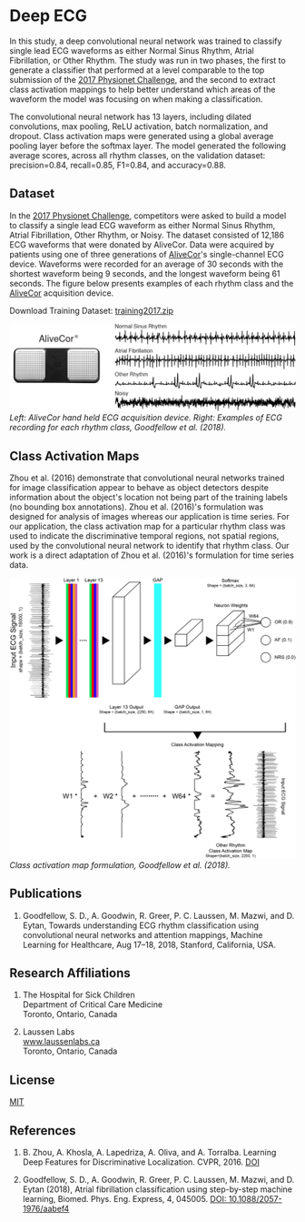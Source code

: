 # Deep ECG
In this study, a deep convolutional neural network was trained to classify single lead ECG waveforms as either 
Normal Sinus Rhythm, Atrial Fibrillation, or Other Rhythm. The study was run in two phases, the first to generate a 
classifier that performed at a level comparable to the top submission of the 
[2017 Physionet Challenge](https://www.physionet.org/challenge/2017/), and the second to extract class activation 
mappings to help better understand which areas of the waveform the model was focusing on when making a classification. 

The convolutional neural network has 13 layers, including dilated convolutions, max pooling, ReLU activation, batch
normalization, and dropout. Class activation maps were generated using a global average pooling layer before the 
softmax layer. The model generated the following average scores, across all rhythm classes, on the validation dataset: 
precision=0.84, recall=0.85, F1=0.84, and accuracy=0.88. 

## Dataset
In the [2017 Physionet Challenge](https://www.physionet.org/challenge/2017/), competitors were asked to build a model to 
classify a single lead ECG waveform as either Normal Sinus Rhythm, Atrial Fibrillation, Other Rhythm, or Noisy. The 
dataset consisted of 12,186 ECG waveforms that were donated by AliveCor. Data were acquired by patients using one of 
three generations of [AliveCor](https://www.alivecor.com/)'s single-channel ECG device. Waveforms were recorded for an 
average of 30 seconds with the shortest waveform being 9 seconds, and the longest waveform being 61 seconds. The figure 
below presents examples of each rhythm class and the [AliveCor](https://www.alivecor.com/) acquisition device.

Download Training Dataset: [training2017.zip](https://www.physionet.org/challenge/2017/training2017.zip) 

![Waveform Image](figures/waveform_examples.png) 
*Left: AliveCor hand held ECG acquisition device. Right: Examples of ECG recording for each rhythm class, 
Goodfellow et al. (2018).*

## Class Activation Maps
Zhou et al. (2016) demonstrate that convolutional neural networks trained for image classification appear to behave as 
object detectors despite information about the object's location not being part of the training labels (no bounding box 
annotations). Zhou et al. (2016)'s formulation was designed for analysis of images whereas our application is time 
series. For our application, the class activation map for a particular rhythm class was used to indicate the 
discriminative temporal regions, not spatial regions, used by the convolutional neural network to identify that rhythm
class. Our work is a direct adaptation of Zhou et al. (2016)'s formulation for time series data.

![Waveform Image](figures/class_activation_map_formulation.png) 
*Class activation map formulation, Goodfellow et al. (2018).*

## Publications
1. Goodfellow, S. D., A. Goodwin, R. Greer, P. C. Laussen, M. Mazwi, and D. Eytan, Towards understanding ECG rhythm 
classification using convolutional neural networks and attention mappings, Machine Learning for Healthcare, Aug 17–18, 
2018, Stanford, California, USA. 

## Research Affiliations
1. The Hospital for Sick Children <br>
Department of Critical Care Medicine  <br>
Toronto, Ontario, Canada

2. Laussen Labs <br>
www.laussenlabs.ca  <br>
Toronto, Ontario, Canada

## License
[MIT](LICENSE.txt)

## References
1. B. Zhou, A. Khosla, A. Lapedriza, A. Oliva, and A. Torralba. Learning Deep Features for Discriminative Localization. 
CVPR, 2016. [DOI](https://arxiv.org/pdf/1512.04150.pdf)

2.	Goodfellow, S. D., A. Goodwin, R. Greer, P. C. Laussen, M. Mazwi, and D. Eytan (2018), Atrial fibrillation 
classification using step-by-step machine learning, Biomed. Phys. Eng. Express, 4, 045005. 
[DOI: 10.1088/2057-1976/aabef4](http://iopscience.iop.org/article/10.1088/2057-1976/aabef4) 
